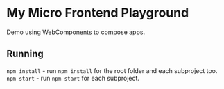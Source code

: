 # My Micro Frontend Playground

Demo using WebComponents to compose apps.

## Running

`npm install` - run `npm install` for the root folder and each subproject too.
`npm start` - run `npm start` for each subproject.

